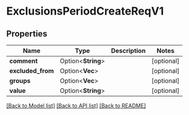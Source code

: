 # ExclusionsPeriodCreateReqV1

## Properties

Name | Type | Description | Notes
------------ | ------------- | ------------- | -------------
**comment** | Option<**String**> |  | [optional]
**excluded_from** | Option<**Vec<String>**> |  | [optional]
**groups** | Option<**Vec<String>**> |  | [optional]
**value** | Option<**String**> |  | [optional]

[[Back to Model list]](../README.md#documentation-for-models) [[Back to API list]](../README.md#documentation-for-api-endpoints) [[Back to README]](../README.md)
